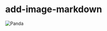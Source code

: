 # add-image-markdown
![Panda](http://www.ybyx.net/UpPhotoFiles/%BE%C6%B6%BC%C0%CF%B2%C5%D1%A7/2011-06/20110629084048.jpg)

